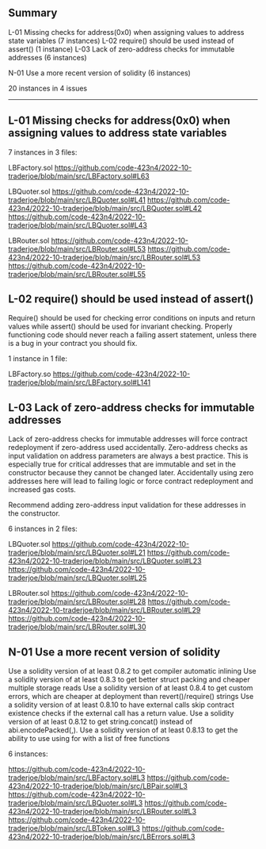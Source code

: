 ## Summary

L-01 Missing checks for address(0x0) when assigning values to address state variables (7 instances)
L-02 require() should be used instead of assert() (1 instance)
L-03 Lack of zero-address checks for immutable addresses  (6 instances)

N-01 Use a more recent version of solidity (6 instances)

20 instances in 4 issues

---

## L-01 Missing checks for address(0x0) when assigning values to address state variables 

7 instances in 3 files:

LBFactory.sol
https://github.com/code-423n4/2022-10-traderjoe/blob/main/src/LBFactory.sol#L63

LBQuoter.sol
https://github.com/code-423n4/2022-10-traderjoe/blob/main/src/LBQuoter.sol#L41
https://github.com/code-423n4/2022-10-traderjoe/blob/main/src/LBQuoter.sol#L42
https://github.com/code-423n4/2022-10-traderjoe/blob/main/src/LBQuoter.sol#L43

LBRouter.sol
https://github.com/code-423n4/2022-10-traderjoe/blob/main/src/LBRouter.sol#L53
https://github.com/code-423n4/2022-10-traderjoe/blob/main/src/LBRouter.sol#L53
https://github.com/code-423n4/2022-10-traderjoe/blob/main/src/LBRouter.sol#L55
 

## L-02 require() should be used instead of assert()

Require() should be used for checking error conditions on inputs and return values while assert() should be used for invariant checking. Properly functioning code should never reach a failing assert statement, unless there is a bug in your contract you should fix. 

1 instance in 1 file:

LBFactory.so
https://github.com/code-423n4/2022-10-traderjoe/blob/main/src/LBFactory.sol#L141



## L-03 Lack of zero-address checks for immutable addresses 
 
Lack of zero-address checks for immutable addresses will force contract redeployment if zero-address used accidentally. 
Zero-address checks as input validation on address parameters are always a best practice. 
This is especially true for critical addresses that are immutable and set in the constructor because they cannot be changed later. 
Accidentally using zero addresses here will lead to failing logic or force contract redeployment and increased gas costs. 

Recommend adding zero-address input validation for these addresses in the constructor.

6 instances in 2 files:

LBQuoter.sol
https://github.com/code-423n4/2022-10-traderjoe/blob/main/src/LBQuoter.sol#L21
https://github.com/code-423n4/2022-10-traderjoe/blob/main/src/LBQuoter.sol#L23
https://github.com/code-423n4/2022-10-traderjoe/blob/main/src/LBQuoter.sol#L25

LBRouter.sol
https://github.com/code-423n4/2022-10-traderjoe/blob/main/src/LBRouter.sol#L28
https://github.com/code-423n4/2022-10-traderjoe/blob/main/src/LBRouter.sol#L29
https://github.com/code-423n4/2022-10-traderjoe/blob/main/src/LBRouter.sol#L30



## N-01 Use a more recent version of solidity

Use a solidity version of at least 0.8.2 to get compiler automatic inlining 
Use a solidity version of at least 0.8.3 to get better struct packing and cheaper multiple storage reads 
Use a solidity version of at least 0.8.4 to get custom errors, which are cheaper at deployment than revert()/require() strings 
Use a solidity version of at least 0.8.10 to have external calls skip contract existence checks if the external call has a return value. 
Use a solidity version of at least 0.8.12 to get string.concat() instead of abi.encodePacked(<str>,<str>). 
Use a solidity version of at least 0.8.13 to get the ability to use using for with a list of free functions

6 instances:

https://github.com/code-423n4/2022-10-traderjoe/blob/main/src/LBFactory.sol#L3
https://github.com/code-423n4/2022-10-traderjoe/blob/main/src/LBPair.sol#L3
https://github.com/code-423n4/2022-10-traderjoe/blob/main/src/LBQuoter.sol#L3
https://github.com/code-423n4/2022-10-traderjoe/blob/main/src/LBRouter.sol#L3
https://github.com/code-423n4/2022-10-traderjoe/blob/main/src/LBToken.sol#L3
https://github.com/code-423n4/2022-10-traderjoe/blob/main/src/LBErrors.sol#L3

 

